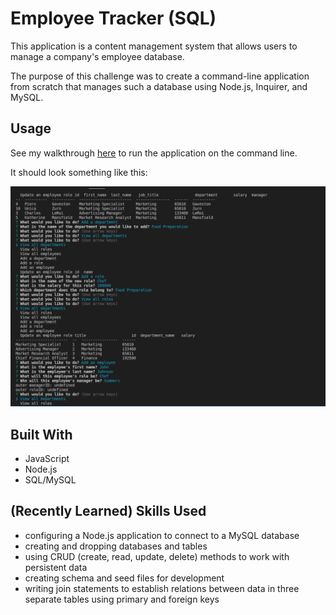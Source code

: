 # Employee Tracker (SQL) 

This application is a content management system that allows users to manage a company's employee database.

The purpose of this challenge was to create a command-line application from scratch that manages such a database using Node.js, Inquirer, and MySQL.

## Usage
See my walkthrough [here](https://drive.google.com/file/d/1oKlquC55rEU4oDeYHDDA7-DOJVwrPkl_/view) to run the application on the command line.

It should look something like this:

![Employee Tracker Screenshot](./assets/employee-tracker-screeshot.png)

## Built With
* JavaScript
* Node.js
* SQL/MySQL

## (Recently Learned) Skills Used
* configuring a Node.js application to connect to a MySQL database
* creating and dropping databases and tables
* using CRUD (create, read, update, delete) methods to work with persistent data
* creating schema and seed files for development
* writing join statements to establish relations between data in three separate tables using primary and foreign keys
